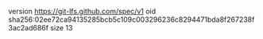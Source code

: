 version https://git-lfs.github.com/spec/v1
oid sha256:02ee72ca94135285bcb5c109c003296236c8294471bda8f267238f3ac2ad686f
size 13
